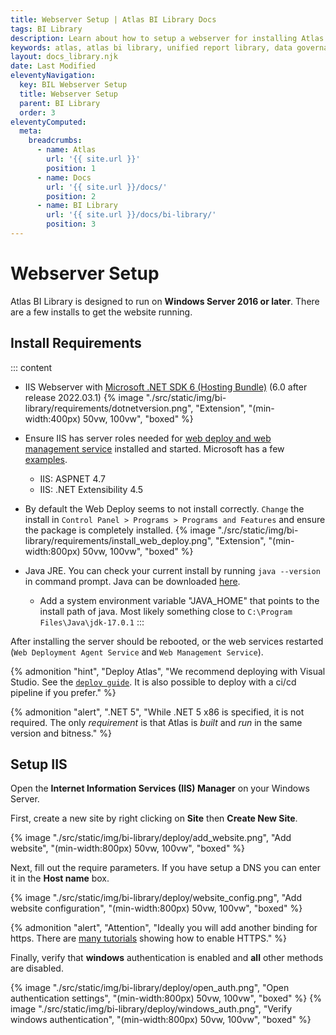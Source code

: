 ```yaml
---
title: Webserver Setup | Atlas BI Library Docs
tags: BI Library
description: Learn about how to setup a webserver for installing Atlas BI Library. Setup is quick and requirements minimal.
keywords: atlas, atlas bi library, unified report library, data governance, database, webserver, setup, iss, iis setup
layout: docs_library.njk
date: Last Modified
eleventyNavigation:
  key: BIL Webserver Setup
  title: Webserver Setup
  parent: BI Library
  order: 3
eleventyComputed:
  meta:
    breadcrumbs:
      - name: Atlas
        url: '{{ site.url }}'
        position: 1
      - name: Docs
        url: '{{ site.url }}/docs/'
        position: 2
      - name: BI Library
        url: '{{ site.url }}/docs/bi-library/'
        position: 3
---
```


# Webserver Setup

Atlas BI Library is designed to run on **Windows Server 2016 or later**. There are a few installs to get the website running.

## Install Requirements

::: content

- IIS Webserver with [Microsoft .NET SDK 6 (Hosting Bundle)](https://dotnet.microsoft.com/download/dotnet/6.0) (6.0 after release 2022.03.1)
  {% image "./src/static/img/bi-library/requirements/dotnetversion.png", "Extension", "(min-width:400px) 50vw, 100vw", "boxed" %}
- Ensure IIS has server roles needed for [web deploy and web management service](https://docs.microsoft.com/en-us/aspnet/web-forms/overview/deployment/visual-studio-web-deployment/deploying-to-iis) installed and started. Microsoft has a few [examples](https://docs.microsoft.com/en-us/aspnet/web-forms/overview/deployment/visual-studio-web-deployment/deploying-to-iis).

  - IIS: ASPNET 4.7
  - IIS: .NET Extensibility 4.5

- By default the Web Deploy seems to not install correctly. `Change` the install in `Control Panel > Programs > Programs and Features` and ensure the package is completely installed.
  {% image "./src/static/img/bi-library/requirements/install_web_deploy.png", "Extension", "(min-width:800px) 50vw, 100vw", "boxed" %}
- Java JRE. You can check your current install by running `java --version` in command prompt. Java can be downloaded [here](https://www.oracle.com/java/technologies/downloads/#jdk17-windows).
  - Add a system environment variable "JAVA_HOME" that points to the install path of java. Most likely something close to `C:\Program Files\Java\jdk-17.0.1`
    :::

After installing the server should be rebooted, or the web services restarted (`Web Deployment Agent Service` and `Web Management Service`).

{% admonition
   "hint",
   "Deploy Atlas",
   "We recommend deploying with Visual Studio. See the [`deploy guide`](/docs/bi-library/deploy/). It is also possible to deploy with a ci/cd pipeline if you prefer."
%}

{% admonition
   "alert",
   ".NET 5",
   "While .NET 5 x86 is specified, it is not required. The only *requirement* is that Atlas is *built* and *run* in the same version and bitness."
%}

## Setup IIS

Open the **Internet Information Services (IIS) Manager** on your Windows Server.

First, create a new site by right clicking on **Site** then **Create New Site**.

{% image "./src/static/img/bi-library/deploy/add_website.png", "Add website", "(min-width:800px) 50vw, 100vw", "boxed" %}

Next, fill out the require parameters. If you have setup a DNS you can enter it in the **Host name** box.

{% image "./src/static/img/bi-library/deploy/website_config.png", "Add website configuration", "(min-width:800px) 50vw, 100vw", "boxed" %}

{% admonition
   "alert",
   "Attention",
   "Ideally you will add another binding for https. There are [many tutorials](https://techexpert.tips/iis/enable-https-iis/) showing how to enable HTTPS."
%}

Finally, verify that **windows** authentication is enabled and **all** other methods are disabled.

{% image "./src/static/img/bi-library/deploy/open_auth.png", "Open authentication settings", "(min-width:800px) 50vw, 100vw", "boxed" %}
{% image "./src/static/img/bi-library/deploy/windows_auth.png", "Verify windows authentication", "(min-width:800px) 50vw, 100vw", "boxed" %}
